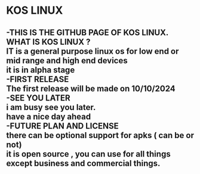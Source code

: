 
# KOS LINUX 
-THIS IS THE GITHUB PAGE OF KOS LINUX.  
WHAT IS KOS LINUX ?  
IT  is a general purpose linux os for low end or mid range and high end devices   
it is in alpha stage  
-FIRST RELEASE  
The first release will be made on 10/10/2024  
-SEE YOU LATER  
i am busy see you later.  
have a nice day  ahead  
-FUTURE PLAN AND LICENSE  
there can be optional support for apks ( can be or not)  
it is open source , you can use for all things except business and commercial things.  
-

